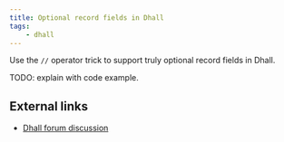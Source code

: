 ```yaml
---
title: Optional record fields in Dhall
tags:
    - dhall
---
```


Use the `//` operator trick to support truly optional record fields in Dhall. 

TODO: explain with code example.

## External links

* [Dhall forum discussion](https://discourse.dhall-lang.org/t/records-with-truly-optional-fields/196)
